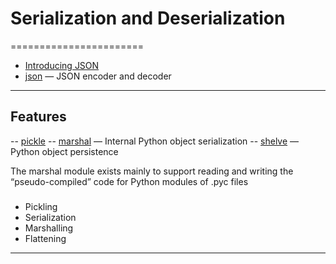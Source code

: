 # Serialization and Deserialization
=======================

- [Introducing JSON](https://www.json.org/json-en.html)
- [json](https://docs.python.org/3/library/json.html) — JSON encoder and decoder

-----------------------------------------------------------------------------------------------------

## Features

-- [pickle](https://docs.python.org/3.8/library/pickle.html)
-- [marshal](https://docs.python.org/3.8/library/marshal.html#module-marshal) — Internal Python object serialization
-- [shelve](https://docs.python.org/3.8/library/shelve.html#module-shelve) — Python object persistence

The marshal module exists mainly to support reading and writing the “pseudo-compiled” code for Python modules of .pyc files


### 

- Pickling
- Serialization
- Marshalling
- Flattening

-----------------------------------------------------------------------------------------------------